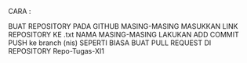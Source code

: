 CARA :

BUAT REPOSITORY PADA GITHUB MASING-MASING
MASUKKAN LINK REPOSITORY KE .txt NAMA MASING-MASING
LAKUKAN ADD COMMIT PUSH ke branch (nis) SEPERTI BIASA
BUAT PULL REQUEST DI REPOSITORY Repo-Tugas-XI1

